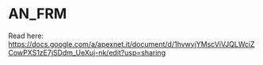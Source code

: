 AN_FRM
======

Read here: https://docs.google.com/a/apexnet.it/document/d/1hvwvjYMscViVJQLWciZCowPXS1zE7jSDdm_UeXuj-nk/edit?usp=sharing
